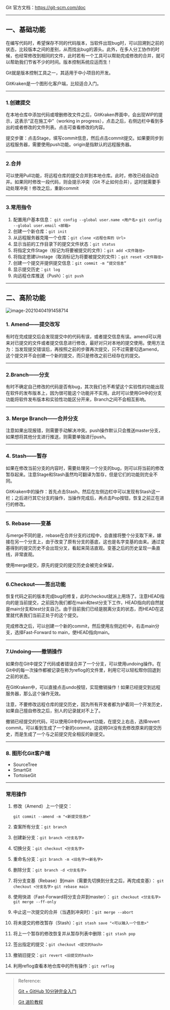 Git 官方文档：https://git-scm.com/doc

---
## 一、基础功能

在编写代码时，希望保存不同的代码版本，当软件出现bug时，可以回溯到之前的状态，比较版本之间的差别，从而找出bug的源头。此外，在多人分工协作的时候，也经常修改到相同的文件，此时若有一个工具可以帮助完成修改的合并，就可以帮助我们节省不少的时间。版本控制系统应运而生！

Git就是版本控制工具之一，其适用于中小项目的开发。

GitKraken是一个图形化客户端，比较适合入门。

---
### 1.创建提交
在本地仓库中添加代码或增删修改文件之后，GitKraken界面中，会出现WIP的提示，这表示“正在施工中”（working in progress），点击之后，右侧边栏中看到多出的或者修改的文件列表。点击可查看修改的内容。

提交步骤：点击Stage，填写commit信息，然后点击commit提交。如果要同步到远程服务器，需要使用push功能。origin是指默认的远程服务器。

---
### 2.合并
可以使用Pull功能，将远程仓库的提交合并到本地仓库。此时，修改已经自动合并。如果同时修改一段代码，则会提示冲突（Git 不止如何合并），这时就需要手动处理冲突！修改之后，重新commit

---
### 3.常用指令
1. 配置用户基本信息：
`git config --global user.name <用户名>`
`git config --global user.email <邮箱>`
2. 创建一个新仓库：`git init`
3. 从远程服务器克隆一个仓库：`git clone <远程仓库的 Url>`
4. 显示当前的工作目录下的提交文件状态：`git status`
5. 将指定文件Stage（标记为将要被提交的文件）：`git add <文件路径>`
6. 将指定恩建Unstage（取消标记为将要被提交的文件）：`git reset <文件路径>`
7. 创建一个提交并提供提交信息：`git commit -m “提交信息”`
8. 显示提交历史：`git log`
9. 向远程仓库推送（Push）：`git push`

---
## 二、高阶功能

 ![image-20210404191458714](C:\Users\34123\AppData\Roaming\Typora\typora-user-images\image-20210404191458714.png)





### 1. Amend——提交改写

有时在完成提交后会发现提交中的代码有误，或者提交信息有误。amend可以用来对已提交的文件或者提交信息进行修改，最好对只对本地的提交使用。使用方法为：当发现提交错误后，再按照之前的步骤再次提交，只不过需要勾选amend，这个提交并不会创建一个新的提交，而只是修改之前已经存在的提交。

---

### 2.Branch——分支

有时不确定自己修改的代码是否有bug，其次我们也不希望这个实验性的功能出现在软件的发布版本上，因为很可能这个功能并不实用。此时可以使用Git中的分支功能将软件发布版本和实验性功能区分开来，Branch之间不会相互影响。

---

### 3. Merge Branch——合并分支

注意如果出现报错，则需要手动解决冲突。push操作默认只会推送master分支，如果想将其他分支进行推送，则需要单独进行push。

---

### 4. Stash——暂存

如果在修改当前分支的内容时，需要处理另一个分支的bug，则可以将当前的修改暂存起来。注意Stage和Stash虽然均可翻译为暂存，但是它们的功能则完全不同。

GitKraken中的操作：首先点击Stash，然后在左侧边栏中可以发现有Stash这一栏；之后进行其它分支的操作，当操作完成后，再点击Pop按钮，恢复之前正在进行的修改。

---

### 5. Rebase——变基

与merge不同的是，rebase在合并分支的过程中，会直接将整个分支取下来，嫁接在另一个分支上，由于改变了原有分支的基底，这也是名字变基的由来。通过变基得到的提交历史不会出现分叉，看起来简洁直观。变基之后的历史呈现一条直线，非常直观。

使用merge提交，原先的提交的提交历史会被完全保留，

---

### 6.Checkout——签出功能

恢复代码之前的版本完成bug的修复，此时checkout就派上用场了。注意HEAD指向的是当前提交，之前因为我们都在main和test分支下工作，HEAD指向的自然就是main分支和test分支自己。由于目前我们已经是脱离分支的状态，而HEAD在这里就代表我们当前正处于的这个提交。

完成修改之后，可以创建一个新的commit，然后使用左侧边栏中，右击main分支，选择Fast-Forward to main，使HEAD指向main。

---

### 7.Undoing——撤销操作

如果你在Git中提交了代码或者错误合并了一个分支，可以使用undoing操作。在Git中的每一次操作都被记录在称为reflog的文件里，利用它可以轻松帮你回退到之前的状态。

在GitKraken中，可以直接点击undo按钮，实现撤销操作！如果已经提交到远程服务器，那么这个操作无效。

注意，不要修改远程仓库的提交历史，因为所有开发者都为护着同一个开发历史，如果自己擅自修改之后，别人的记录就对不上了。

撤销已经提交的代码，可以使用Git中的revert功能，在提交上右击，选择revert commit。可以看到生成了一个新的commit，这说明Git没有去修改原来的提交历史，而是生成了一个与之前提交完全相反的新提交。

---

### 8. 图形化Git客户端

- SourceTree
- SmartGit
- TortoiseGit

---

### 常用操作

1. 修改（Amend）上一个提交：

   `git commit --amend -m "<新提交信息>"`

2. 查案所有分支：`git branch`

3. 创建新分支：`git branch <分支名字>`

4. 切换分支：`git checkout <分支名字>`

5. 重命名分支：`git branch -m <旧名字><新名字>`
6. 删除分支：`git branch -d <分支名字>`
7. 将分支变基（Rebase）到main（需要先切换到分支之后，再完成变基）：
`git checkout <分支名字>`
`git rebase main`
8. 使用快进（Fast-Forward将分支合并到master）：
`git checkout <分支名字>`
`git merge --ff-only `
9. 中止这一次提交的合并（当遇到冲突时）：`git merge --abort`
10. 将未提交的修改暂存（Stash）：`git stash save "<可以输入一个信息>"`
11. 将上一个暂存的修改恢复并从暂存列表中删除：`git stash pop`
12. 签出指定的提交：`git checkout <提交的hash>`
13. 撤销旧提交：`git revert <旧提交的hash>`
14. 利用reflog查看本地仓库中的所有操作：`git reflog`



---
> Reference:
>
> [Git + GitHub 10分钟完全入门](https://www.bilibili.com/video/BV1KD4y1S7FL/?spm_id_from=333.788.recommend_more_video.-1)
>
> [Git 进阶教程](https://www.bilibili.com/video/BV1hA411v7qX)
